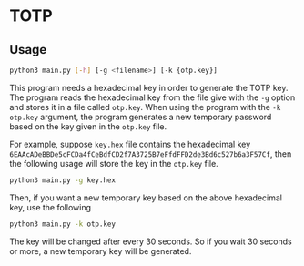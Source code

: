 # TOTP

## Usage

```bash
python3 main.py [-h] [-g <filename>] [-k {otp.key}]
```

This program needs a hexadecimal key in order to generate the TOTP key. The program reads the hexadecimal key from the file give with the `-g` option and stores it in a file called `otp.key`. When using the program with the `-k otp.key` argument, the program generates a new temporary password based on the key given in the `otp.key` file.

For example, suppose `key.hex` file contains the hexadecimal key `6EAAcADeBBDe5cFCDa4fCeBdfCD2f7A3725B7eFfdFFD2de3Bd6c527b6a3F57Cf`, then the following usage will store the key in the `otp.key` file.

```bash
python3 main.py -g key.hex
```

Then, if you want a new temporary key based on the above hexadecimal key, use the following

```bash
python3 main.py -k otp.key
```

The key will be changed after every 30 seconds. So if you wait 30 seconds or more, a new temporary key will be generated.
